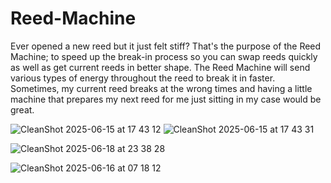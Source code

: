 # Reed-Machine
Ever opened a new reed but it just felt stiff? That's the purpose of the Reed Machine; to speed up the break-in process so you can swap reeds quickly as well as get current reeds in better shape. The Reed Machine will send various types of energy throughout the reed to break it in faster. Sometimes, my current reed breaks at the wrong times and having a little machine that prepares my next reed for me just sitting in my case would be great.

![CleanShot 2025-06-15 at 17 43 12](https://github.com/user-attachments/assets/d4e816ed-090a-4e04-84c6-0bfa16fb7129)
![CleanShot 2025-06-15 at 17 43 31](https://github.com/user-attachments/assets/58bc8937-7656-4338-9612-d2ef276c21c2)


![CleanShot 2025-06-18 at 23 38 28](https://github.com/user-attachments/assets/03768057-c6df-48b7-bbb7-8256622227c7)



![CleanShot 2025-06-16 at 07 18 12](https://github.com/user-attachments/assets/fa05524d-2dc8-49af-9b85-6842499923f7)
